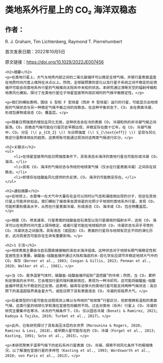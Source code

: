<html lang="zh">
<head>
    <meta charset="UTF-8">
    <meta name="viewport" content="width=device-width, initial-scale=1.0">
    <title>类地系外行星上的 CO₂ 海洋双稳态</title>
    <script src="https://polyfill.io/v3/polyfill.min.js?features=es6"></script>
    <script type="text/javascript" id="MathJax-script" async
        src="https://cdn.jsdelivr.net/npm/mathjax@3/es5/tex-mml-chtml.js"></script>
</head>
<body>
    <h1>类地系外行星上的 CO₂ 海洋双稳态</h1>
    <h2>作者：</h2>
    <p>R. J. Graham, Tim Lichtenberg, Raymond T. Pierrehumbert</p>
    <p>首次发表日期：2022年10月5日</p>
    <p>原文链接：<a href="https://doi.org/10.1029/2022JE007456">https://doi.org/10.1029/2022JE007456</a></p>

    <h2>摘要</h2>
    <p>在类地行星上，大气与地壳内部之间的二氧化碳循环可以稳定全球气候，并使行星表面温度在地质时间尺度上维持在冰点以上。然而，全球碳预算的变化以及行星子系统之间不稳定的反馈循环可能会将类地系外行星的气候推向太阳系中未知的状态。本研究通过清晰天空的辐射传输和地表风化模拟，探讨了在类地行星位于恒星宜居带外部区域时的气候平衡稳定性。</p>

    <p>我们的模拟表明，围绕 G 型和 F 型恒星（而非 M 型恒星）运行的行星，可能显示出地球般的气候状态与另一种稳定气候平衡之间的双稳态。在这种平衡状态下，CO₂ 会在表面冷凝，形成包裹物或液态 CO₂ 覆盖层。</p>

    <p>随着日照强度的增加且风化无效，这种状态会在冷的表面 CO₂ 冷凝和热的非冷凝气候之间振荡。CO₂ 双稳态气候可能在行星历史早期出现，并稳定存在数十亿年。在 CO₂ 冷凝气候中，CO₂ 分压 (\( p_{CO_2} \)) 与日照强度 (\( S_{\text{eff}} \)) 呈现与风化稳定行星群体相反的趋势，这表明有可能通过观测对这两类气候进行区分。</p>

    <h2>关键点</h2>
    <ul>
        <li>在恒星宜居带内低日照强度条件下，具有液态水海洋的类地行星也可能形成冷凝 CO₂ 海洋。</li>
        <li>具有 CO₂ 海洋的气候状态与传统的地球类气候（仅水在行星表面冷凝）之间存在双稳态。</li>
        <li>即使存在硅酸盐风化提供的负反馈，CO₂ 海洋仍可能稳定存在。</li>
    </ul>

    <h2>通俗摘要</h2>
    <p>在地球上，水是唯一在大气中大量存在且可以同时以气态和凝结相出现的分子，但这在其他行星上可能并非如此。我们模拟了接收来自其恒星的光照少于地球的类地系外行星，发现 CO₂ 可能积累到极高水平，从而在行星表面冷凝，形成液态 CO₂ 海洋或 CO₂ 包合物覆盖层。</p>

    <p>根据 CO₂ 喷发速率、行星表面的硅酸盐岩石类型以及行星接收的辐射水平，这些 CO₂ 海洋可以在地质时间尺度上保持稳定，或者行星可能在地球般的非 CO₂ 冷凝状态与异乎寻常的 CO₂ 冷凝状态之间振荡。具有液态（或固态）CO₂ 表面的行星将与地球有完全不同的演化历史，这对其是否可能存在生命有重要影响。</p>

    <h2>1 引言</h2>
    <p>地球表面主要由与岩石圈直接接触的液态水海洋组成。这种状态对于地球长期气候稳定性和宜居性至关重要。碳酸盐-硅酸盐循环通过大陆和海底的水-岩化学反应调节并稳定地球大气中的 CO₂ 库存（Berner et al., 1983; Coogan & Gillis, 2013; Penman et al., 2020; Walker et al., 1981）。</p>

    <p>当 CO₂ 是净温室气体时，碳酸盐-硅酸盐循环起到“温控器”的作用；然而，当 CO₂ 累积到足够高的水平时，它会增加行星的瑞利散射效应，表现为一种冷却剂，这可能将碳酸盐-硅酸盐循环转变为不稳定的正反馈。这表明，碳库存足够大的类地行星可能支持两种气候状态：高日照下的高温超临界类金星大气，或低日照下具有表面液态 CO₂ 冷凝的亚临界大气。</p>

    <p>后者类型的行星可能在远程观测上难以与传统的“地球类”行星区分，但即使拥有温和的表面气候，这类行星的地球化学和潜在宜居性将截然不同。过去对类地（系外）行星上 CO₂ 冷凝的研究主要集中在寒冷、冰冻的气候条件下，CO₂ 仅以固态冷凝（Bonati & Ramirez, 2021; Kadoya & Tajika, 2019; Turbet et al., 2017）。</p>

    <p>此外，已有研究探讨了具有高压冰层的水世界（Marounina & Rogers, 2020; Ramirez & Levi, 2018），或早期火星可能存在的 CO₂ 冷凝（Forget et al., 2013; Kasting, 1991; Soto et al., 2015）。</p>

    <p>本研究聚焦于温带气候下的岩石系外行星表面 CO₂ 冷凝，探索不同风化条件下的极端情况，以了解潜在宜居行星的多样性（Kasting et al., 1993; Wordsworth et al., 2010; von Paris et al., 2013）。</p>
    
</body>
</html>
